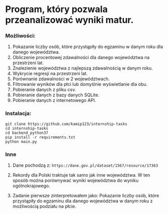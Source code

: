 # Program, który pozwala przeanalizować wyniki matur.
### Możliwości:

 1. Pokazanie liczby osób, które przystąpiły do egzaminu w danym roku dla danego województwa.
 2. Obliczenie procentowej zdawalności dla danego województwa na przestrzeni lat.
 3. Znalezienie województwa z najlepszą zdawalnością w danym roku.
 4. Wykrycie regresji na przestrzeni lat.
 5. Porównanie zdawalności w 2 województwach.
 6. Filtrowanie wyników dla płci lub domyślnie wyświetlanie dla obu.
 7. Pobieranie danych z pliku csv.
 8. Pobieranie danych z bazy danych SQLite.
 9. Pobieranie danych z internetowego API.


### Instalacja:
```
git clone https://github.com/kamip123/internship-tasks
cd internship-tasks
cd backend_python37
pip install -r requirements.txt
python main.py
```
### Inne

1. Dane pochodzą z: `https://dane.gov.pl/dataset/1567/resource/17363`

2. Rekordy dla Polski traktuje tak samo jak inne województwa. W ten sposób można porównywać wyniki województwa do wyniku ogólnokrajowego.

3. Zadanie pierwsze zinterpretowałem jako: Pokazanie liczby osób, które przystąpiły do egzaminu dla danego województwa w danym roku z możliwością podziału na płcie.






